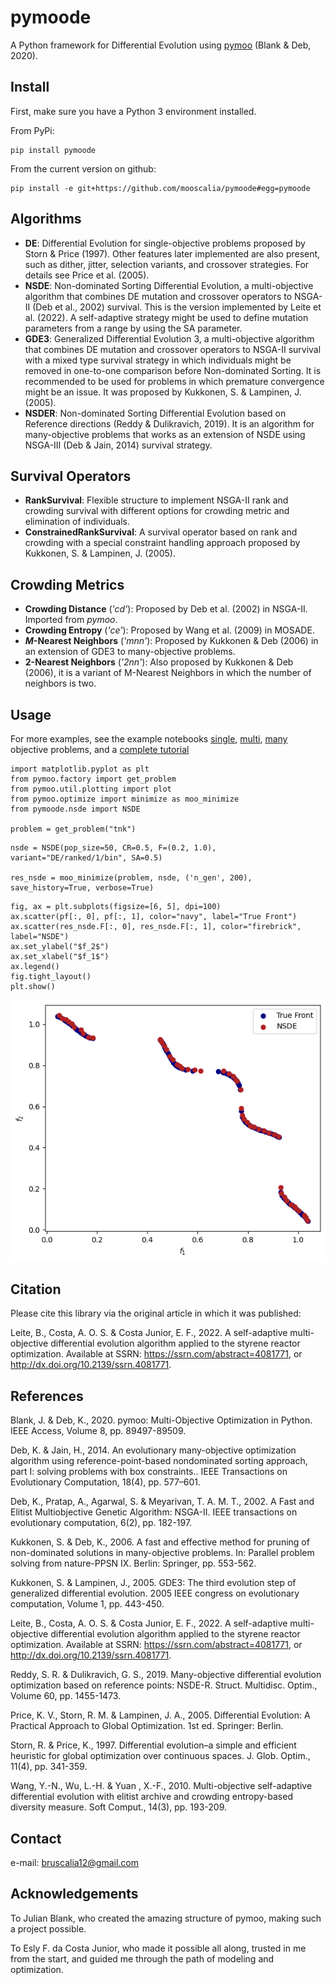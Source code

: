 # pymoode
A Python framework for Differential Evolution using [pymoo](https://github.com/anyoptimization/pymoo) (Blank & Deb, 2020).

## Install
First, make sure you have a Python 3 environment installed.

From PyPi:
```
pip install pymoode
```

From the current version on github:
```
pip install -e git+https://github.com/mooscalia/pymoode#egg=pymoode
```

## Algorithms
- **DE**: Differential Evolution for single-objective problems proposed by Storn & Price (1997). Other features later implemented are also present, such as dither, jitter, selection variants, and crossover strategies. For details see Price et al. (2005).
- **NSDE**: Non-dominated Sorting Differential Evolution, a multi-objective algorithm that combines DE mutation and crossover operators to NSGA-II (Deb et al., 2002) survival. This is the version implemented by Leite et al. (2022). A self-adaptive strategy might be used to define mutation parameters from a range by using the SA parameter.
- **GDE3**: Generalized Differential Evolution 3, a multi-objective algorithm that combines DE mutation and crossover operators to NSGA-II survival with a mixed type survival strategy in which individuals might be removed in one-to-one comparison before Non-dominated Sorting. It is recommended to be used for problems in which premature convergence might be an issue. It was proposed by Kukkonen, S. & Lampinen, J. (2005).
- **NSDER**: Non-dominated Sorting Differential Evolution based on Reference directions (Reddy & Dulikravich, 2019). It is an algorithm for many-objective problems that works as an extension of NSDE using NSGA-III (Deb & Jain, 2014) survival strategy.

## Survival Operators
- **RankSurvival**: Flexible structure to implement NSGA-II rank and crowding survival with different options for crowding metric and elimination of individuals.
- **ConstrainedRankSurvival**: A survival operator based on rank and crowding with a special constraint handling approach proposed by Kukkonen, S. & Lampinen, J. (2005).

## Crowding Metrics
- **Crowding Distance** (*'cd'*): Proposed by Deb et al. (2002) in NSGA-II. Imported from *pymoo*.
- **Crowding Entropy** (*'ce'*): Proposed by Wang et al. (2009) in MOSADE.
- ***M*-Nearest Neighbors** (*'mnn'*): Proposed by Kukkonen & Deb (2006) in an extension of GDE3 to many-objective problems.
- **2-Nearest Neighbors** (*'2nn'*): Also proposed by Kukkonen & Deb (2006), it is a variant of M-Nearest Neighbors in which the number of neighbors is two.

## Usage
For more examples, see the example notebooks [single](notebooks/EXAMPLE_SOO.ipynb), [multi](notebooks/EXAMPLE_MULTI.ipynb), [many](notebooks/EXAMPLE_MANY.ipynb) objective problems, and a [complete tutorial](notebooks/tutorial.ipynb)

```
import matplotlib.pyplot as plt
from pymoo.factory import get_problem
from pymoo.util.plotting import plot
from pymoo.optimize import minimize as moo_minimize
from pymoode.nsde import NSDE

problem = get_problem("tnk")
```

```
nsde = NSDE(pop_size=50, CR=0.5, F=(0.2, 1.0), variant="DE/ranked/1/bin", SA=0.5)
    
res_nsde = moo_minimize(problem, nsde, ('n_gen', 200), save_history=True, verbose=True)
```

```
fig, ax = plt.subplots(figsize=[6, 5], dpi=100)
ax.scatter(pf[:, 0], pf[:, 1], color="navy", label="True Front")
ax.scatter(res_nsde.F[:, 0], res_nsde.F[:, 1], color="firebrick", label="NSDE")
ax.set_ylabel("$f_2$")
ax.set_xlabel("$f_1$")
ax.legend()
fig.tight_layout()
plt.show()
```
![tnk_nsde](./images/tnk_nsde.png)

## Citation
Please cite this library via the original article in which it was published:

Leite, B., Costa, A. O. S. & Costa Junior, E. F., 2022. A self-adaptive multi-objective differential evolution algorithm applied to the styrene reactor optimization. Available at SSRN: https://ssrn.com/abstract=4081771, or http://dx.doi.org/10.2139/ssrn.4081771.

## References
Blank, J. & Deb, K., 2020. pymoo: Multi-Objective Optimization in Python. IEEE Access, Volume 8, pp. 89497-89509.

Deb, K. & Jain, H., 2014. An evolutionary many-objective optimization algorithm using reference-point-based nondominated sorting approach, part I: solving problems with box constraints.. IEEE Transactions on Evolutionary Computation, 18(4), pp. 577–601.

Deb, K., Pratap, A., Agarwal, S. & Meyarivan, T. A. M. T., 2002. A Fast and Elitist Multiobjective Genetic Algorithm: NSGA-II. IEEE transactions on evolutionary computation, 6(2), pp. 182-197.

Kukkonen, S. & Deb, K., 2006. A fast and effective method for pruning of non-dominated solutions in many-objective problems. In: Parallel problem solving from nature-PPSN IX. Berlin: Springer, pp. 553-562.

Kukkonen, S. & Lampinen, J., 2005. GDE3: The third evolution step of generalized differential evolution. 2005 IEEE congress on evolutionary computation, Volume 1, pp. 443-450.

Leite, B., Costa, A. O. S. & Costa Junior, E. F., 2022. A self-adaptive multi-objective differential evolution algorithm applied to the styrene reactor optimization. Available at SSRN: https://ssrn.com/abstract=4081771, or http://dx.doi.org/10.2139/ssrn.4081771.

Reddy, S. R. & Dulikravich, G. S., 2019. Many-objective differential evolution optimization based on reference points: NSDE-R. Struct. Multidisc. Optim., Volume 60, pp. 1455-1473.

Price, K. V., Storn, R. M. & Lampinen, J. A., 2005. Differential Evolution: A Practical Approach to Global Optimization. 1st ed. Springer: Berlin.

Storn, R. & Price, K., 1997. Differential evolution–a simple and efficient heuristic for global optimization over continuous spaces. J. Glob. Optim., 11(4), pp. 341-359.

Wang, Y.-N., Wu, L.-H. & Yuan , X.-F., 2010. Multi-objective self-adaptive differential evolution with elitist archive and crowding entropy-based diversity measure. Soft Comput., 14(3), pp. 193-209.

## Contact
e-mail: bruscalia12@gmail.com

## Acknowledgements
To Julian Blank, who created the amazing structure of pymoo, making such a project possible.

To Esly F. da Costa Junior, who made it possible all along, trusted in me from the start, and guided me through the path of modeling and optimization.
